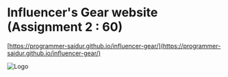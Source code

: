 
# Influencer's Gear website (Assignment 2 : 60)


[https://programmer-saidur.github.io/influencer-gear/](https://programmer-saidur.github.io/influencer-gear/)


![Logo](https://programmer-saidur.github.io/influencer-gear/images/main-camera.png)

